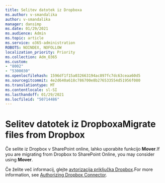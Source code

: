 ```yaml
---
title: Selitev datotek iz Dropboxa
ms.author: v-smandalika
author: v-smandalika
manager: dansimp
ms.date: 01/29/2021
ms.audience: Admin
ms.topic: article
ms.service: o365-administration
ROBOTS: NOINDEX, NOFOLLOW
localization_priority: Priority
ms.collection: Adm_O365
ms.custom:
- "8002"
- "5300030"
ms.openlocfilehash: 1596df1f15a032663194ac897fc7dc63ceaa60d5
ms.sourcegitcommit: 4e2d640a618c786700e8b276533554d51956f080
ms.translationtype: MT
ms.contentlocale: sl-SI
ms.lasthandoff: 01/29/2021
ms.locfileid: "50714486"
---
```

# <a name="migrate-files-from-dropbox"></a><span data-ttu-id="d755f-102">Selitev datotek iz Dropboxa</span><span class="sxs-lookup"><span data-stu-id="d755f-102">Migrate files from Dropbox</span></span>

<span data-ttu-id="d755f-103">Če selite iz Dropbox v SharePoint online, lahko uporabite funkcijo **Mover**.</span><span class="sxs-lookup"><span data-stu-id="d755f-103">If you are migrating from Dropbox to SharePoint Online, you may consider using **Mover**.</span></span>

<span data-ttu-id="d755f-104">Če želite več informacij, glejte [avtorizacija priključka Dropbox](https://docs.microsoft.com/sharepointmigration/mover-dropbox).</span><span class="sxs-lookup"><span data-stu-id="d755f-104">For more information, see [Authorizing Dropbox Connector](https://docs.microsoft.com/sharepointmigration/mover-dropbox).</span></span>


